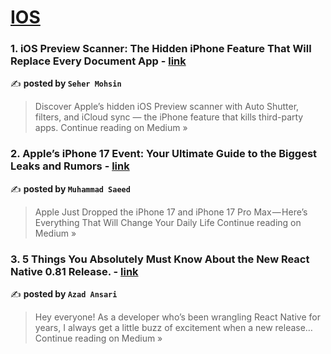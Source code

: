 
<h1><a href=https://medium.com/tag/ios/recommended target="_blank" rel="noopener noreferrer">IOS</a></h1>
<h3>1. iOS Preview Scanner: The Hidden iPhone Feature That Will Replace Every Document App - <a href="https://medium.com/@seherina95/ios-preview-scanner-the-hidden-iphone-feature-that-will-replace-every-document-app-fde8fe5f208b?source=rss------ios-5" target="_blank" rel="noopener noreferrer">link</a></h3>

✍️ **posted by `Seher Mohsin`**

<blockquote>Discover Apple’s hidden iOS Preview scanner with Auto Shutter, filters, and iCloud sync — the iPhone feature that kills third-party apps.
Continue reading on Medium »</blockquote>

<h3>2. Apple’s iPhone 17 Event: Your Ultimate Guide to the Biggest Leaks and Rumors - <a href="https://medium.com/@saeedgondle/apples-iphone-17-event-your-ultimate-guide-to-the-biggest-leaks-and-rumors-235f41113eee?source=rss------ios-5" target="_blank" rel="noopener noreferrer">link</a></h3>

✍️ **posted by `Muhammad Saeed`**

<blockquote>Apple Just Dropped the iPhone 17 and iPhone 17 Pro Max — Here’s Everything That Will Change Your Daily Life
Continue reading on Medium »</blockquote>

<h3>3. 5 Things You Absolutely Must Know About the New React Native 0.81 Release. - <a href="https://medium.com/@azad.ansari35/5-things-you-absolutely-must-know-about-the-new-react-native-0-81-release-2d038c0550c0?source=rss------ios-5" target="_blank" rel="noopener noreferrer">link</a></h3>

✍️ **posted by `Azad Ansari`**

<blockquote>Hey everyone! As a developer who’s been wrangling React Native for years, I always get a little buzz of excitement when a new release…
Continue reading on Medium »</blockquote>

